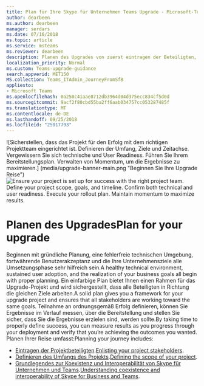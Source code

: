 ```yaml
---
title: Plan für Ihre Skype für Unternehmen Teams Upgrade - Microsoft-Teams
author: dearbeen
ms.author: dearbeen
manager: serdars
ms.date: 07/16/2018
ms.topic: article
ms.service: msteams
ms.reviewer: dearbeen
description: Planen des Upgrades von zuerst eintragen der Beteiligten, und klicken Sie dann das Projekt Bereichsdefinierung.
localization_priority: Normal
ms.custom: Teams-upgrade-guidance
search.appverid: MET150
MS.collection: Teams_ITAdmin_JourneyFromSfB
appliesto:
- Microsoft Teams
ms.openlocfilehash: 0a250c41aae8712db3964d04d375ecc834cf5d0d
ms.sourcegitcommit: 9acf2f80cbd55ba2ff6aab034757cc053287485f
ms.translationtype: MT
ms.contentlocale: de-DE
ms.lasthandoff: 09/25/2018
ms.locfileid: "25017793"
---
```

<span data-ttu-id="ec248-103">![Sicherstellen, dass das Projekt für den Erfolg mit dem richtigen Projektteam eingerichtet ist. Definieren der Umfang, Ziele und Zeitachse. Vergewissern Sie sich technische und User Readiness. Führen Sie Ihrem Bereitstellungsplan. Verwalten von Momentum, um die Ergebnisse zu maximieren.] (media/upgrade-banner-main.png "Beginnen Sie Ihre Upgrade Reise")</span><span class="sxs-lookup"><span data-stu-id="ec248-103">![Ensure your project is set up for success with the right project team. Define your project scope, goals, and timeline. Confirm both technical and user readiness. Execute your rollout plan. Maintain momentum to maximize results.](media/upgrade-banner-main.png "Begin your upgrade journey")</span></span>


# <a name="plan-for-your-upgrade"></a><span data-ttu-id="ec248-104">Planen des Upgrades</span><span class="sxs-lookup"><span data-stu-id="ec248-104">Plan for your upgrade</span></span>

<span data-ttu-id="ec248-105">Beginnen mit gründliche Planung, eine fehlerfreie technischen Umgebung, fortwährende Benutzerakzeptanz und die Ihre Unternehmensziele alle Umsetzungsphase sehr hilfreich sein.</span><span class="sxs-lookup"><span data-stu-id="ec248-105">A healthy technical environment, sustained user adoption, and the realization of your business goals all begin with proper planning.</span></span> <span data-ttu-id="ec248-106">Ein einfarbige Plan bietet Ihnen einen Rahmen für das Upgrade-Projekt und wird sichergestellt, dass alle Beteiligten in Richtung die gleichen Ziele arbeiten.</span><span class="sxs-lookup"><span data-stu-id="ec248-106">A solid plan gives you a framework for your upgrade project and ensures that all stakeholders are working toward the same goals.</span></span> <span data-ttu-id="ec248-107">Teilnahme an ordnungsgemäß Erfolg definieren, können Sie Ergebnisse im Verlauf messen, über die Bereitstellung und stellen Sie sicher, dass Sie die Ergebnisse erzielen sind, werden sollte.</span><span class="sxs-lookup"><span data-stu-id="ec248-107">By taking time to properly define success, you can measure results as you progress through your deployment and verify that you’re achieving the outcomes you wanted.</span></span> <span data-ttu-id="ec248-108">Planen Ihrer Reise umfasst:</span><span class="sxs-lookup"><span data-stu-id="ec248-108">Planning your journey includes:</span></span>

-   <span data-ttu-id="ec248-109">[Eintragen der Projektbeteiligten](upgrade-enlist-stakeholders.md).</span><span class="sxs-lookup"><span data-stu-id="ec248-109">[Enlisting your project stakeholders](upgrade-enlist-stakeholders.md).</span></span>
-   <span data-ttu-id="ec248-110">[Definieren des Umfangs des Projekts](https://aka.ms/SkypetoTeams-Scope).</span><span class="sxs-lookup"><span data-stu-id="ec248-110">[Defining the scope of your project](https://aka.ms/SkypetoTeams-Scope).</span></span>
-   <span data-ttu-id="ec248-111">[Grundlegendes zur Koexistenz und Interoperabilität von Skype für Unternehmen und Teams](https://aka.ms/SkypeToTeams-Coexist).</span><span class="sxs-lookup"><span data-stu-id="ec248-111">[Understanding coexistence and interoperability of Skype for Business and Teams](https://aka.ms/SkypeToTeams-Coexist).</span></span>

